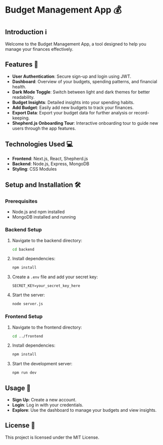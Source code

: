 # Budget Management App 💰

## Introduction ℹ️
Welcome to the Budget Management App, a tool designed to help you manage your finances effectively.

## Features 🚀
- **User Authentication**: Secure sign-up and login using JWT.
- **Dashboard**: Overview of your budgets, spending patterns, and financial health.
- **Dark Mode Toggle**: Switch between light and dark themes for better readability.
- **Budget Insights**: Detailed insights into your spending habits.
- **Add Budget**: Easily add new budgets to track your finances.
- **Export Data**: Export your budget data for further analysis or record-keeping.
- **Shepherd.js Onboarding Tour**: Interactive onboarding tour to guide new users through the app features.

## Technologies Used 💻
- **Frontend**: Next.js, React, Shepherd.js
- **Backend**: Node.js, Express, MongoDB
- **Styling**: CSS Modules

## Setup and Installation 🛠️
### Prerequisites
- Node.js and npm installed
- MongoDB installed and running

### Backend Setup
1. Navigate to the backend directory:
    ```bash
    cd backend
    ```
2. Install dependencies:
    ```bash
    npm install
    ```
3. Create a `.env` file and add your secret key:
    ```env
    SECRET_KEY=your_secret_key_here
    ```
4. Start the server:
    ```bash
    node server.js
    ```

### Frontend Setup
1. Navigate to the frontend directory:
    ```bash
    cd ../frontend
    ```
2. Install dependencies:
    ```bash
    npm install
    ```
3. Start the development server:
    ```bash
    npm run dev
    ```

## Usage 📝
- **Sign Up**: Create a new account.
- **Login**: Log in with your credentials.
- **Explore**: Use the dashboard to manage your budgets and view insights.

## License 📄
This project is licensed under the MIT License.

 
 
